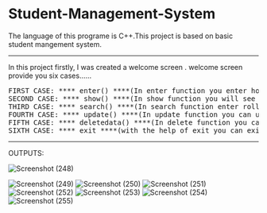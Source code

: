 # Student-Management-System
<p>The language of this programe is C++.This project is based on basic student mangement system.</p>
<hr>
<p>In this project firstly, I was created a welcome screen .
welcome screen provide you six cases......</p>
<pre>
FIRST CASE: **** enter() ****(In enter function you enter how many students data do you want to entered and give some personal detail like name, roll no ,class ,section ,phone number .)
SECOND CASE: **** show() ****(In show function you will see students data as you stored)
THIRD CASE: **** search() ****(In search function enter roll no of student which you want to search)
FOURTH CASE: **** update() ****(In update function you can update the student detail which you want)
FIFTH CASE: **** deletedata() ****(In delete function you can delete specfic data as well as full data)
SIXTH CASE: **** exit ****(with the help of exit you can exit the program)
</pre>
<hr>
OUTPUTS:

  ![Screenshot (248)](https://user-images.githubusercontent.com/92047366/172892972-2942b833-848d-4a51-8cec-2dfff5f70b89.png)

![Screenshot (249)](https://user-images.githubusercontent.com/92047366/172892997-f482e6c3-0f69-43a2-8e0b-df30b3efb67b.png)
![Screenshot (250)](https://user-images.githubusercontent.com/92047366/172893150-24f28f29-15a3-4cee-9b83-7103ee0e74eb.png)
![Screenshot (251)](https://user-images.githubusercontent.com/92047366/172893159-3d098616-055a-4d70-9df8-994ea3d9de2e.png)
![Screenshot (252)](https://user-images.githubusercontent.com/92047366/172893305-9e9052d5-0b77-45f6-a551-63200febce42.png)
![Screenshot (253)](https://user-images.githubusercontent.com/92047366/172893336-389308c8-5d09-4378-9603-39ed40567257.png)
![Screenshot (254)](https://user-images.githubusercontent.com/92047366/172893384-73ff00d9-cfe9-42db-a9b7-1ae224cbc85a.png)
![Screenshot (255)](https://user-images.githubusercontent.com/92047366/172893394-ec57d26e-aa3e-48a4-960b-b2be9f42a1e4.png)
